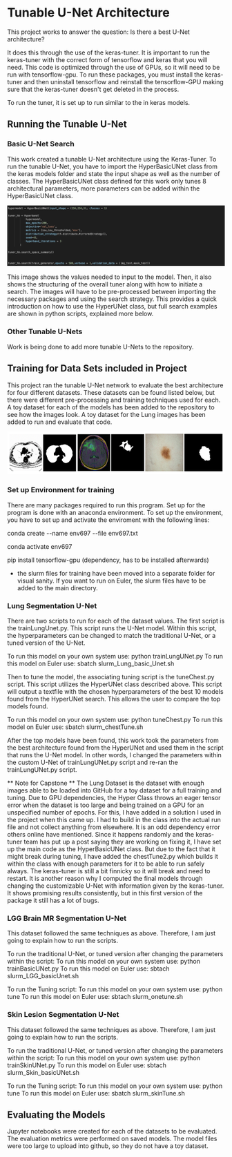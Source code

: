 # Tunable U-Net Architecture

This project works to answer the question:  Is there a best U-Net architecture? 

It does this through the use of the keras-tuner. It is important to run the keras-tuner with the correct form of tensorflow and keras that you will need. This code is optimized through the use of GPUs, so it will need to be run with tensorflow-gpu. To run these packages, you must install the keras-tuner and then uninstall tensorflow and reinstall the tensorflow-GPU making sure that the keras-tuner doesn't get deleted in the process. 

To run the tuner, it is set up to run similar to the in keras models. 

## Running the Tunable U-Net 

### Basic U-Net Search

This work created a tunable U-Net architecture using the Keras-Tuner. To run the tunable U-Net, you have to import the HyperBasicUNet class from the keras models folder and state the input shape as well as the number of classes. The HyperBasicUNet class defined for this work only tunes 8 architectural parameters, more parameters can be added within the HyperBasicUNet class. 

![Fixed Parameters](/Images/hyperunet.png)


This image shows the values needed to input to the model. Then, it also shows the structuring of the overall tuner along with how to initiate a search. The images will have to be pre-processed between importing the necessary packages and using the search strategy. This provides a quick introduction on how to use the HyperUNet class, but full search examples are shown in python scripts, explained more below. 

### Other Tunable U-Nets 

Work is being done to add more tunable U-Nets to the repository. 

## Training for Data Sets included in Project 

This project ran the tunable U-Net network to evaluate the best architecture for four different datasets. These datasets can be found listed below, but there were different pre-processing and training techniques used for each. A toy dataset for each of the models has been added to the repository to see how the images look. A toy dataset for the Lung images has been added to run and evaluate that code. 

![Data Set Examples](/Images/DataSetImage.png)

### Set up Environment for training 

There are many packages required to run this program. Set up for the program is done with an anaconda environment. To set up the environment, you have to set up and activate the enviroment with the following lines: 

conda create --name env697 --file env697.txt

conda activate env697

pip install tensorflow-gpu (dependency, has to be installed afterwards)

* the slurm files for training have been moved into a separate folder for visual sanity. If you want to run on Euler, the slurm files have to be added to the main directory. 

### Lung Segmentation U-Net

There are two scripts to run for each of the dataset values. The first script is the trainLungUnet.py. This script runs the U-Net model. Within this script, the hyperparameters can be changed to match the traditional U-Net, or a tuned version of the U-Net. 

To run this model on your own system use: python trainLungUNet.py
To run this model on Euler use: sbatch slurm_Lung_basic_Unet.sh

Then to tune the model, the associating tuning script is the tuneChest.py script. This script utilizes the HyperUNet class described above. This script will output a textfile with the chosen hyperparameters of the best 10 models found from the HyperUNet search. This allows the user to compare the top models found. 

To run this model on your own system use: python tuneChest.py
To run this model on Euler use: sbatch slurm_chestTune.sh

After the top models have been found, this work took the parameters from the best architecture found from the HyperUNet and used them in the script that runs the U-Net model. In other words, I changed the parameters within the custom U-Net of trainLungUNet.py script and re-ran the trainLungUNet.py script.

** Note for Capstone ** The Lung Dataset is the dataset with enough images able to be loaded into GitHub for a toy dataset for a full training and tuning. Due to GPU dependencies, the Hyper Class throws an eager tensor error when the dataset is too large and being trained on a GPU for an unspecified number of epochs. For this, I have added in a solution I used in the project when this came up. I had to build in the class into the actual run file and not collect anything from elsewhere. It is an odd dependency error others online have mentioned. Since it happens randomly and the keras-tuner team has put up a post saying they are working on fixing it, I have set up the main code as the HyperBasicUNet class. But due to the fact that it might break during tuning, I have added the chestTune2.py which builds it within the class with enough parameters for it to be able to run safely always. The keras-tuner is still a bit finnicky so it will break and need to restart. It is another reason why I computed the final models through changing the customizable U-Net with information given by the keras-tuner. It shows promising results consistently, but in this first version of the package it still has a lot of bugs. 

### LGG Brain MR Segmentation U-Net

This dataset followed the same techniques as above. Therefore, I am just going to explain how to run the scripts. 

To run the traditional U-Net, or tuned version after changing the parameters within the script: 
To run this model on your own system use: python trainBasicUNet.py
To run this model on Euler use: sbtach slurm_LGG_basicUnet.sh

To run the Tuning script:
To run this model on your own system use: python tune
To run this model on Euler use: sbtach slurm_onetune.sh

### Skin Lesion Segmentation U-Net

This dataset followed the same techniques as above. Therefore, I am just going to explain how to run the scripts. 

To run the traditional U-Net, or tuned version after changing the parameters within the script: 
To run this model on your own system use: python trainSkinUNet.py
To run this model on Euler use: sbtach slurm_Skin_basicUNet.sh

To run the Tuning script:
To run this model on your own system use: python tune
To run this model on Euler use: sbatch slurm_skinTune.sh

## Evaluating the Models 

Jupyter notebooks were created for each of the datasets to be evaluated. The evaluation metrics were performed on saved models. The model files were too large to upload into github, so they do not have a toy dataset. 



